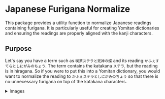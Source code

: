 # Japanese Furigana Normalize

This package provides a utility function to normalize Japanese readings
containing furigana. It is particularly useful for creating Yomitan dictionaries
and ensuring the readings are properly aligned with the kanji characters.

## Purpose

Let's say you have a term such as `喫茶ステラと死神の蝶` and its reading
`かふぇすてらとしにがみのちょう`. The term contains the katakana `ステラ`, but
the reading is in hiragana. So if you were to put this into a Yomitan
dictionary, you would want to normalize the reading to
`かふぇステラとしにがみのちょう` so that there is no unnecessary furigana on top
of the katakana characters.

<details>

  <summary>Images</summary>

Before normalization:

After normalization:

<details>

## Installation

```
npm install japanese-furigana-normalize
```

## Usage

The primary function provided by this package is
`normalizeReading(term: string, reading: string)`, which takes two parameters:

- `term`: The term or phrase containing kanji characters.
- `reading`: The corresponding reading in hiragana.

The function normalizes the reading to match the kanji characters present in the
term. If the term contains katakana characters, the reading is expected to be in
hiragana. The function will then adjust the reading to align with the kanji
characters in the term.

For example:

```typescript
import { normalizeReading } from 'japanese-furigana-normalize';

const term = '喫茶ステラと死神の蝶'; // Kanji term
const reading = 'かふぇすてらとしにがみのちょう'; // Hiragana reading
const normalizedReading = normalizeReading(term, reading);
console.log(normalizedReading); // Output: かふぇステラとしにがみのちょう
```

For more examples, you can refer to the `normalizeReading.test.ts` file.
